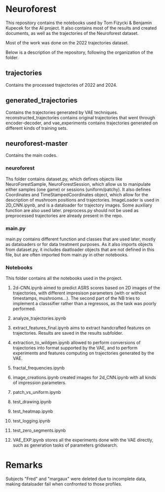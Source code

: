 # Neuroforest 

This repository contains the notebooks used by Tom Fizycki & Benjamin Kupecek for the AI project.
It also contains most of the results and created documents, as well as the trajectories of the Neuroforest dataset. 

Most of the work was done on the 2022 trajectories dataset. 

Below is a description of the repository, following the organization of the folder.

## trajectories

Contains the processed trajectories of 2022 and 2024.

## generated_trajectories

Contains the trajectories generated by VAE techniques. reconstructed_trajectories contains original trajectories that went through encoder-decoder, and vae_experiments contains trajectories generated on different kinds of training sets.

## neuroforest-master

Contains the main codes.

### neuroforest

Ths folder contains dataset.py, which defines objects like NeuroForestSample, NeuroForestSession, which allow us to manipulate either samples (one game) or sessions (uniform/patchy). It also defines Coordinates and TimeStampedCoordinates object, which allow for the description of mushroom positions and trajectories. ImageLoader is used in 2D_CNN.ipynb, and is a dataloader for trajectory images. Some auxiliary function are also used later. preprocess.py should not be used as preprocessed trajectories are already present in the repo.


### main.py

main.py contains different function and classes that are used later, mostly as dataloaders or for data treatment purposes. As it also imports objects from dataset.py, it includes daatloader objects that are not defined in this file, but are often imported from main.py in other notebooks.

### Notebooks

This folder contains all the notebooks used in the project. 

1. 2d-CNN.ipynb aimed to predict ASRS scores based on 2D images of the trajectories, with different impresison parameters (with or without timestamps, mushrooms...). The second part of the NB tries to implement a classsifier rather than a regressos, as the task was poorly performed.

2. analyze_trajectories.ipynb

3. extract_features_final.ipynb aims to extract handcrafted features on trajectories. Results are saved in the results subfolder.

4. extraction_to_wildgen.ipynb allowed to perform conversions of trajectories into format supported by the VAE, and to perform experiments and features computing on trajectories generated by the VAE.

5. fractal_frequencies.ipynb 

6. image_creations.ipynb created images for 2d_CNN.ipynb with all kinds of impression parameters. 

7. patch_vs_uniform.ipynb

8. test_drawing.ipynb

9.  test_heatmap.ipynb

10. test_logging.ipynb

11. test_zero_segments.ipynb

12. VAE_EXP.ipynb stores all the experiments done with the VAE directly, such as generation tasks of parameters gridsearch. 





# Remarks 
Subjects "Fred" and "margaux" were deleted due to incomplete data, making dataloader fail when confronted to those profiles.

